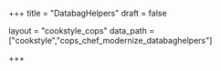 +++
title = "DatabagHelpers"
draft = false

layout = "cookstyle_cops"
data_path = ["cookstyle","cops_chef_modernize_databaghelpers"]

+++

<!-- The content of this page is automatically generated from the
cops_chef_modernize_databaghelpers.yml file in github.com/chef/cookstyle/blob/master/docs-chef-io/data/cookstyle/. -->
